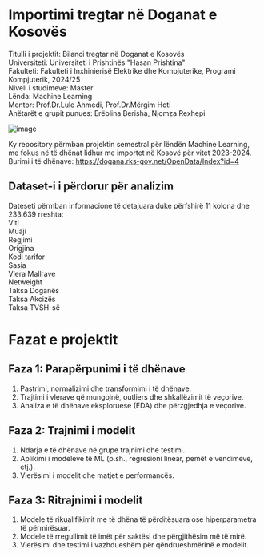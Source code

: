 # Importimi tregtar në Doganat e Kosovës

Titulli i projektit: Bilanci tregtar në Doganat e Kosovës<br>
Universiteti: Universiteti i Prishtinës "Hasan Prishtina"<br>
Fakulteti: Fakulteti i Inxhinierisë Elektrike dhe Kompjuterike, Programi Kompjuterik, 2024/25<br>
Niveli i studimeve: Master<br>
Lënda: Machine Learning<br>
Mentor: Prof.Dr.Lule Ahmedi, Prof.Dr.Mërgim Hoti<br>
Anëtarët e grupit punues: Erëblina Berisha, Njomza Rexhepi

![image](https://github.com/user-attachments/assets/9fb85b80-737f-459a-9d43-967b7e7ccff1)

Ky repository përmban projektin semestral për lëndën Machine Learning, me fokus në të dhënat lidhur me importet në Kosovë për vitet 2023-2024.
Burimi i të dhënave: https://dogana.rks-gov.net/OpenData/Index?id=4

## Dataset-i i përdorur për analizim
Dateseti përmban informacione të detajuara duke përfshirë 11 kolona dhe 233.639 rreshta:<br>
Viti<br>
Muaji<br>
Regjimi<br>
Origjina<br>
Kodi tarifor<br>
Sasia<br>
Vlera Mallrave<br>
Netweight<br>
Taksa Doganës<br>
Taksa Akcizës<br>
Taksa TVSH-së

# Fazat e projektit
## Faza 1: Parapërpunimi i të dhënave
1. Pastrimi, normalizimi dhe transformimi i të dhënave.<br>
2. Trajtimi i vlerave që mungojnë, outliers dhe shkallëzimit të veçorive.<br>
3. Analiza e të dhënave eksploruese (EDA) dhe përzgjedhja e veçorive.<br>

## Faza 2: Trajnimi i modelit
1. Ndarja e të dhënave në grupe trajnimi dhe testimi.<br>
2. Aplikimi i modeleve të ML (p.sh., regresioni linear, pemët e vendimeve, etj.).<br>
3. Vlerësimi i modelit dhe matjet e performancës.<br>

## Faza 3: Ritrajnimi i modelit
1. Modele të rikualifikimit me të dhëna të përditësuara ose hiperparametra të përmirësuar.<br>
2. Modele të rregullimit të imët për saktësi dhe përgjithësim më të mirë.<br>
3. Vlerësimi dhe testimi i vazhdueshëm për qëndrueshmërinë e modelit.<br>

